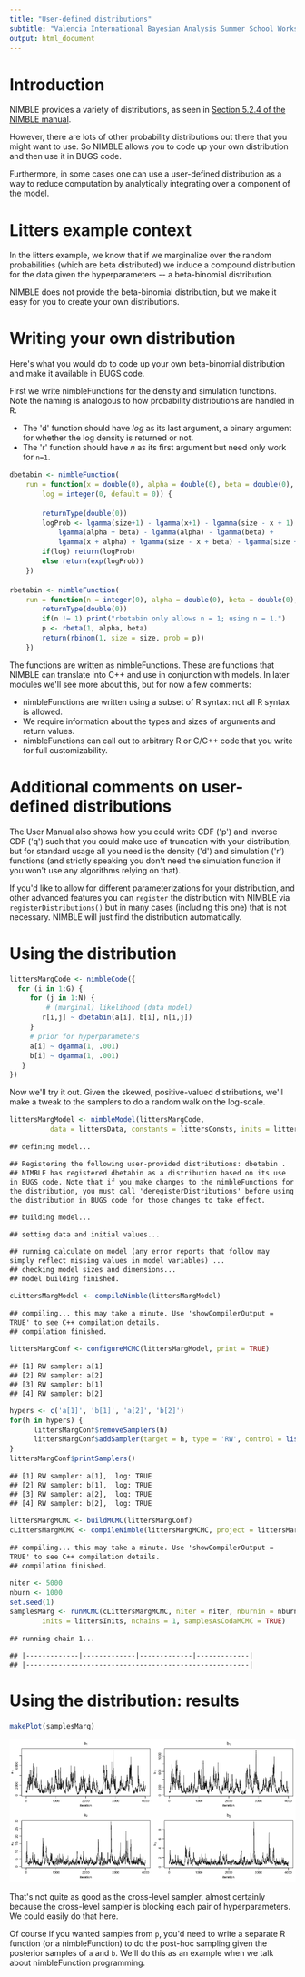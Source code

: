 ```yaml
---
title: "User-defined distributions"
subtitle: "Valencia International Bayesian Analysis Summer School Workshop"
output: html_document
---
```





# Introduction

NIMBLE provides a variety of distributions, as seen in [Section 5.2.4 of the NIMBLE manual](http://r-nimble.org/manuals/NimbleUserManual.pdf#page=39). 

However, there are lots of other probability distributions out there that you might want to use. So NIMBLE allows you to code up your own distribution and then use it in BUGS code.

Furthermore, in some cases one can use a user-defined distribution as a way to reduce computation by analytically integrating over a component of the model.

# Litters example context

In the litters example, we know that if we marginalize over the random probabilities (which are beta distributed) we induce a compound distribution for the data given the hyperparameters -- a beta-binomial distribution.

NIMBLE does not provide the beta-binomial distribution, but we make it easy for you to create your own distributions. 

# Writing your own distribution 

 Here's what you would do to code up your own beta-binomial distribution and make it available in BUGS code.

First we write nimbleFunctions for the density and simulation functions. Note the naming is analogous to how probability distributions are handled in R. 

  - The 'd' function should have *log* as its last argument, a binary argument for whether the log density is returned or not. 
  - The 'r' function should have *n* as its first argument but need only work for ```n=1```.


```r
dbetabin <- nimbleFunction(
    run = function(x = double(0), alpha = double(0), beta = double(0), size = double(0), 
        log = integer(0, default = 0)) {
        
        returnType(double(0))
        logProb <- lgamma(size+1) - lgamma(x+1) - lgamma(size - x + 1) +
            lgamma(alpha + beta) - lgamma(alpha) - lgamma(beta) +
            lgamma(x + alpha) + lgamma(size - x + beta) - lgamma(size + alpha + beta)
        if(log) return(logProb)
        else return(exp(logProb))
    })

rbetabin <- nimbleFunction(
    run = function(n = integer(0), alpha = double(0), beta = double(0), size = double(0)) {
        returnType(double(0))
        if(n != 1) print("rbetabin only allows n = 1; using n = 1.")
        p <- rbeta(1, alpha, beta)
        return(rbinom(1, size = size, prob = p))
    })
```

The functions are written as nimbleFunctions. These are functions that NIMBLE can translate into C++ and use in conjunction with models. In later modules we'll see more about this, but for now a few comments:

  - nimbleFunctions are written using a subset of R syntax: not all R syntax is allowed.
  - We require information about the types and sizes of arguments and return values.
  - nimbleFunctions can call out to arbitrary R or C/C++ code that you write for full customizability.

# Additional comments on user-defined distributions



The User Manual also shows how you could write CDF ('p') and inverse CDF ('q') such that you could make use of truncation with your distribution, but for standard usage all you need is the density ('d') and simulation ('r') functions (and strictly speaking you don't need the simulation function if you won't use any algorithms relying on that).

If you'd like to allow for different parameterizations for your distribution, and other advanced features you can `register` the distribution with NIMBLE via `registerDistributions()` but in many cases (including this one) that is not necessary. NIMBLE will just find the distribution automatically.

# Using the distribution


```r
littersMargCode <- nimbleCode({
  for (i in 1:G) {
     for (j in 1:N) {
     	 # (marginal) likelihood (data model)
        r[i,j] ~ dbetabin(a[i], b[i], n[i,j])
     }
     # prior for hyperparameters
     a[i] ~ dgamma(1, .001)
     b[i] ~ dgamma(1, .001)
   }
})
```

Now we'll try it out. Given the skewed, positive-valued distributions, we'll make a tweak to the samplers to do a random walk on the log-scale.




```r
littersMargModel <- nimbleModel(littersMargCode, 
          data = littersData, constants = littersConsts, inits = littersInits)
```

```
## defining model...
```

```
## Registering the following user-provided distributions: dbetabin .
## NIMBLE has registered dbetabin as a distribution based on its use in BUGS code. Note that if you make changes to the nimbleFunctions for the distribution, you must call 'deregisterDistributions' before using the distribution in BUGS code for those changes to take effect.
```

```
## building model...
```

```
## setting data and initial values...
```

```
## running calculate on model (any error reports that follow may simply reflect missing values in model variables) ... 
## checking model sizes and dimensions...
## model building finished.
```

```r
cLittersMargModel <- compileNimble(littersMargModel)
```

```
## compiling... this may take a minute. Use 'showCompilerOutput = TRUE' to see C++ compilation details.
## compilation finished.
```

```r
littersMargConf <- configureMCMC(littersMargModel, print = TRUE)
```

```
## [1] RW sampler: a[1]
## [2] RW sampler: a[2]
## [3] RW sampler: b[1]
## [4] RW sampler: b[2]
```

```r
hypers <- c('a[1]', 'b[1]', 'a[2]', 'b[2]')
for(h in hypers) {
      littersMargConf$removeSamplers(h)
      littersMargConf$addSampler(target = h, type = 'RW', control = list(log = TRUE))
}
littersMargConf$printSamplers()
```

```
## [1] RW sampler: a[1],  log: TRUE
## [2] RW sampler: b[1],  log: TRUE
## [3] RW sampler: a[2],  log: TRUE
## [4] RW sampler: b[2],  log: TRUE
```

```r
littersMargMCMC <- buildMCMC(littersMargConf)
cLittersMargMCMC <- compileNimble(littersMargMCMC, project = littersMargModel)
```

```
## compiling... this may take a minute. Use 'showCompilerOutput = TRUE' to see C++ compilation details.
## compilation finished.
```

```r
niter <- 5000
nburn <- 1000
set.seed(1)
samplesMarg <- runMCMC(cLittersMargMCMC, niter = niter, nburnin = nburn,
        inits = littersInits, nchains = 1, samplesAsCodaMCMC = TRUE)
```

```
## running chain 1...
```

```
## |-------------|-------------|-------------|-------------|
## |-------------------------------------------------------|
```

# Using the distribution: results





```r
makePlot(samplesMarg)
```

![](figure/use-dist-results-1.png)

That's not quite as good as the cross-level sampler, almost certainly because the cross-level sampler is blocking each pair of hyperparameters. We could easily do that here.


Of course if you wanted samples from `p`, you'd need to write a separate R function (or a nimbleFunction) to do the post-hoc sampling given the posterior samples of `a` and `b`.  We'll do this as an example when we talk about nimbleFunction programming.


<!--
# Using Stan - marginalized model

Let's see how Stan does.
-->





<!--
So that seems to work reasonably well, but not clear that it's better than NIMBLE, particularly when accounting for the longer run-time. 
-->



